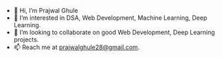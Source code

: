 - 👋 Hi, I’m Prajwal Ghule
- 👀 I’m interested in DSA, Web Development, Machine Learning, Deep Learning.
- 💞️ I’m looking to collaborate on good Web Development, Deep Learning projects.
- 📫 Reach me at prajwalghule28@gmail.com.


<!---
pr122004/pr122004 is a ✨ special ✨ repository because its `README.md` (this file) appears on your GitHub profile.
You can click the Preview link to take a look at your changes.
--->
